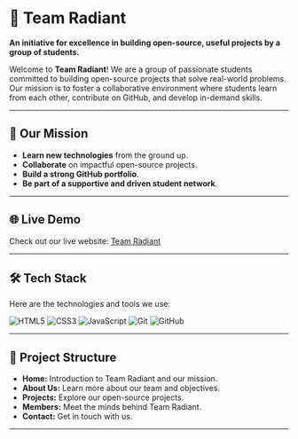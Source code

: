 # 🌟 Team Radiant

**An initiative for excellence in building open-source, useful projects by a group of students.**

Welcome to **Team Radiant**! We are a group of passionate students committed to building open-source projects that solve real-world problems. Our mission is to foster a collaborative environment where students learn from each other, contribute on GitHub, and develop in-demand skills.

---

## 🚀 Our Mission

- **Learn new technologies** from the ground up.
- **Collaborate** on impactful open-source projects.
- **Build a strong GitHub portfolio**.
- **Be part of a supportive and driven student network**.

---

## 🌐 Live Demo

Check out our live website: [Team Radiant](https://team-radiant.github.io)

---

## 🛠️ Tech Stack

Here are the technologies and tools we use:

![HTML5](https://img.shields.io/badge/html5-%23E34F26.svg?style=flat&logo=html5&logoColor=white)
![CSS3](https://img.shields.io/badge/css3-%231572B6.svg?style=flat&logo=css3&logoColor=white)
![JavaScript](https://img.shields.io/badge/javascript-%23323330.svg?style=flat&logo=javascript&logoColor=%23F7DF1E)
![Git](https://img.shields.io/badge/git-%23F05033.svg?style=flat&logo=git&logoColor=white)
![GitHub](https://img.shields.io/badge/github-%23121011.svg?style=flat&logo=github&logoColor=white)


---

## 📂 Project Structure

- **Home:** Introduction to Team Radiant and our mission.
- **About Us:** Learn more about our team and objectives.
- **Projects:** Explore our open-source projects.
- **Members:** Meet the minds behind Team Radiant.
- **Contact:** Get in touch with us.

---



